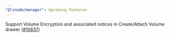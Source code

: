 ```yaml
---
"@linode/manager": Upcoming Features
---
```


Support Volume Encryption and associated notices in Create/Attach Volume drawer ([#10837](https://github.com/linode/manager/pull/10837))
